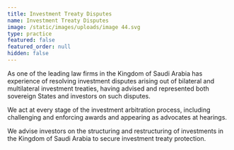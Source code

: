 ```yaml
---
title: Investment Treaty Disputes
name: Investment Treaty Disputes
image: /static/images/uploads/image 44.svg
type: practice
featured: false
featured_order: null
hidden: false
---
```

As one of the leading law firms in the Kingdom of Saudi Arabia has experience of resolving investment disputes arising out of bilateral and multilateral investment treaties, having advised and represented both sovereign States and investors on such disputes.

We act at every stage of the investment arbitration process, including challenging and enforcing awards and appearing as advocates at hearings.

We advise investors on the structuring and restructuring of investments in the Kingdom of Saudi Arabia to secure investment treaty protection.
